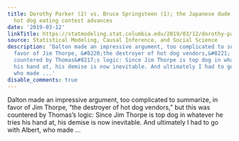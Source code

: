 ```yaml
---
title: Dorothy Parker (2) vs. Bruce Springsteen (1); the Japanese dude who won the
  hot dog eating contest advances
date: '2019-03-12'
linkTitle: https://statmodeling.stat.columbia.edu/2019/03/12/dorothy-parker-2-vs-bruce-springsteen-1-the-japanese-dude-who-won-the-hot-dog-eating-contest-advances/
source: Statistical Modeling, Causal Inference, and Social Science
description: 'Dalton made an impressive argument, too complicated to summarize, in
  favor of Jim Thorpe, &#8220;the destroyer of hot dog vendors,&#8221; but this was
  countered by Thomas&#8217;s logic: Since Jim Thorpe is top dog in whatever he tries
  his hand at, his demise is now inevitable. And ultimately I had to go with Albert,
  who made ...'
disable_comments: true
---
```

Dalton made an impressive argument, too complicated to summarize, in favor of Jim Thorpe, &#8220;the destroyer of hot dog vendors,&#8221; but this was countered by Thomas&#8217;s logic: Since Jim Thorpe is top dog in whatever he tries his hand at, his demise is now inevitable. And ultimately I had to go with Albert, who made ...